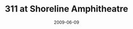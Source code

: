 ---
date: '2009-06-09'
artist: '311'
festival: Live 105's BFD
venue: Shoreline Amphitheatre
city: Mountain View
state: CA
country: USA
price: $25.10
solo: 'Yes'
title: 311 at Shoreline Amphitheatre
slug: 2009-06-09-311
cover: ''
genre: ''
category: show
tags:
  - solo show
created: 02/15/2019
artists:
  - '311'
openers: []
---